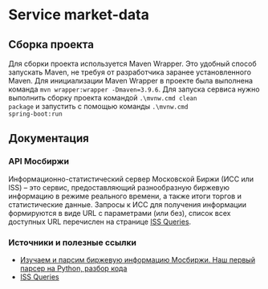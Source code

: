 # Service market-data

## Сборка проекта
Для сборки проекта используется Maven Wrapper. Это удобный способ запускать Maven, не требуя от разработчика
заранее установленного Maven. Для инициализации Maven Wrapper в проекте была выполнена команда <code>mvn wrapper:wrapper
-Dmaven=3.9.6</code>. Для запуска сервиса нужно выполнить сборку проекта командой <code>.\mvnw.cmd clean package</code>
и запустить с помощью команды <code>.\mvnw.cmd spring-boot:run</code>

## Документация

### API Мосбиржи

Информационно-статистический сервер Московской Биржи (ИСС или ISS) – это сервис, предоставляющий разнообразную биржевую
информацию в режиме реального времени, а также итоги торгов и статистические данные. Запросы к ИСС для получения
информации формируются в виде URL с параметрами (или без), список всех доступных URL перечислен на странице
<a href="https://iss.moex.com/iss/reference/">ISS Queries<a/>.

### Источники и полезные ссылки
- <a href="https://habr.com/ru/articles/781006/">Изучаем и парсим биржевую информацию Мосбиржи. Наш первый парсер на
Python, разбор кода</a><br>
- <a href="https://iss.moex.com/iss/reference/">ISS Queries<a/>